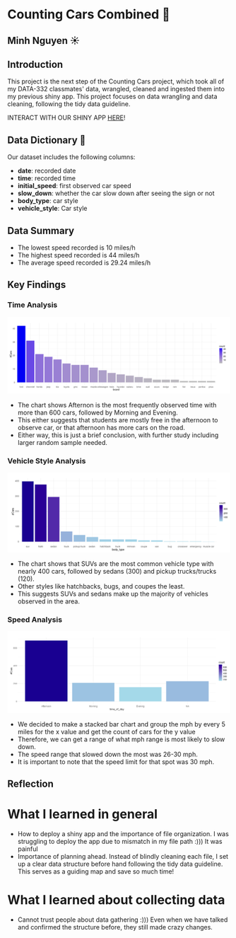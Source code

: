 # Counting Cars Combined 🚗

## Minh Nguyen ☀️

## Introduction
This project is the next step of the Counting Cars project, which took all of my DATA-332 classmates' data, wrangled, cleaned and ingested them into my previous shiny app. This project focuses on data wrangling and data cleaning, following the tidy data guideline.

INTERACT WITH OUR SHINY APP [HERE](https://minhnguyen22.shinyapps.io/combined_cars/)!

## Data Dictionary 📖
Our dataset includes the following columns:

- **date**: recorded date
- **time**: recorded time
- **initial_speed**: first observed car speed
- **slow_down**: whether the car slow down after seeing the sign or not
- **body_type**: car style
- **vehicle_style**: Car style


## Data Summary
- The lowest speed recorded is 10 miles/h
- The highest speed recorded is 44 miles/h
- The average speed recorded is 29.24 miles/h

## Key Findings

### Time Analysis
![Word Cloud](https://github.com/minhnbnguyen/DATA-332/blob/main/counting_cars/graphs/car_brand.png)
- The chart shows Afternon is the most frequently observed time with more than 600 cars, followed by Morning and Evening.
- This either suggests that students are mostly free in the afternoon to observe car, or that afternoon has more cars on the road.
- Either way, this is just a brief conclusion, with further study including larger random sample needed.



### Vehicle Style Analysis
![Net Sentiment](https://github.com/minhnbnguyen/DATA-332/blob/main/counting_cars/combined_data/graphs/body_type.png)
- The chart shows that SUVs are the most common vehicle type with nearly 400 cars, followed by sedans (300) and pickup trucks/trucks (120).
- Other styles like hatchbacks, bugs, and coupes the least.
- This suggests SUVs and sedans make up the majority of vehicles observed in the area.



### Speed Analysis
![Emotional content](https://github.com/minhnbnguyen/DATA-332/blob/main/counting_cars/combined_data/graphs/time_of_day.png)
- We decided to make a stacked bar chart and group the mph by every 5 miles for the x value and get the count of cars for the y value
- Therefore, we can get a range of what mph range is most likely to slow down.
- The speed range that slowed down the most was 26-30 mph.
- It is important to note that the speed limit for that spot was 30 mph.

## Reflection

# What I learned in general
- How to deploy a shiny app and the importance of file organization. I was struggling to deploy the app due to mismatch in my file path :))) It was painful
- Importance of planning ahead. Instead of blindly cleaning each file, I set up a clear data structure before hand following the tidy data guideline. This serves as a guiding map and save so much time!

# What I learned about collecting data
- Cannot trust people about data gathering :))) Even when we have talked and confirmed the structure before, they still made crazy changes. 
